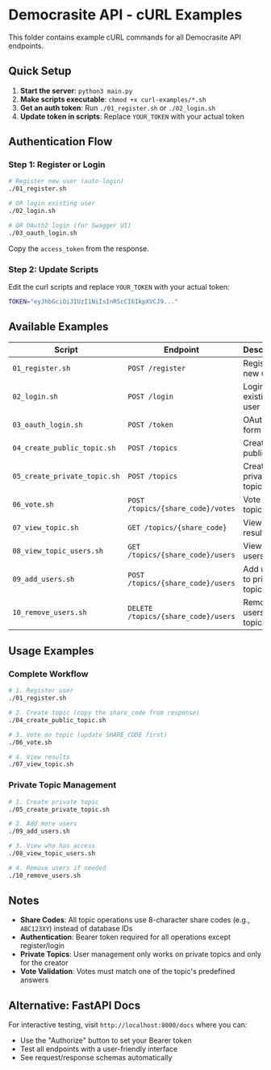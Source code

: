 # Democrasite API - cURL Examples

This folder contains example cURL commands for all Democrasite API endpoints.

## Quick Setup

1. **Start the server**: `python3 main.py`
2. **Make scripts executable**: `chmod +x curl-examples/*.sh`
3. **Get an auth token**: Run `./01_register.sh` or `./02_login.sh`
4. **Update token in scripts**: Replace `YOUR_TOKEN` with your actual token

## Authentication Flow

### Step 1: Register or Login
```bash
# Register new user (auto-login)
./01_register.sh

# OR login existing user  
./02_login.sh

# OR OAuth2 login (for Swagger UI)
./03_oauth_login.sh
```

Copy the `access_token` from the response.

### Step 2: Update Scripts
Edit the curl scripts and replace `YOUR_TOKEN` with your actual token:
```bash
TOKEN="eyJhbGciOiJIUzI1NiIsInR5cCI6IkpXVCJ9..."
```

## Available Examples

| Script | Endpoint | Description |
|--------|----------|-------------|
| `01_register.sh` | `POST /register` | Register new user |
| `02_login.sh` | `POST /login` | Login existing user |
| `03_oauth_login.sh` | `POST /token` | OAuth2 form login |
| `04_create_public_topic.sh` | `POST /topics` | Create public topic |
| `05_create_private_topic.sh` | `POST /topics` | Create private topic |
| `06_vote.sh` | `POST /topics/{share_code}/votes` | Vote on topic |
| `07_view_topic.sh` | `GET /topics/{share_code}` | View topic results |
| `08_view_topic_users.sh` | `GET /topics/{share_code}/users` | View topic users |
| `09_add_users.sh` | `POST /topics/{share_code}/users` | Add users to private topic |
| `10_remove_users.sh` | `DELETE /topics/{share_code}/users` | Remove users from topic |

## Usage Examples

### Complete Workflow
```bash
# 1. Register user
./01_register.sh

# 2. Create topic (copy the share_code from response)
./04_create_public_topic.sh  

# 3. Vote on topic (update SHARE_CODE first)
./06_vote.sh

# 4. View results
./07_view_topic.sh
```

### Private Topic Management
```bash
# 1. Create private topic
./05_create_private_topic.sh

# 2. Add more users  
./09_add_users.sh

# 3. View who has access
./08_view_topic_users.sh

# 4. Remove users if needed
./10_remove_users.sh
```

## Notes

- **Share Codes**: All topic operations use 8-character share codes (e.g., `ABC123XY`) instead of database IDs
- **Authentication**: Bearer token required for all operations except register/login
- **Private Topics**: User management only works on private topics and only for the creator
- **Vote Validation**: Votes must match one of the topic's predefined answers

## Alternative: FastAPI Docs

For interactive testing, visit `http://localhost:8000/docs` where you can:
- Use the "Authorize" button to set your Bearer token
- Test all endpoints with a user-friendly interface
- See request/response schemas automatically